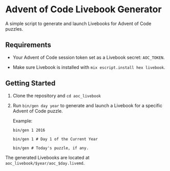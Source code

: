# Advent of Code Livebook Generator

A simple script to generate and launch Livebooks for Advent of Code puzzles.

## Requirements
- Your Advent of Code session token set as a Livebook secret: `AOC_TOKEN`.

- Make sure Livebook is installed with `mix escript.install hex livebook`.

## Getting Started
1. Clone the repository and `cd aoc_livebook`

3. Run `bin/gen day year` to generate and launch a Livebook for a specific Advent of Code puzzle.

   Example:
   ```
   bin/gen 1 2016

   bin/gen 1 # Day 1 of the Current Year

   bin/gen # Today's puzzle, if any.
   ```

  The generated Livebooks are located at `aoc_livebook/$year/aoc_$day.livemd`.


